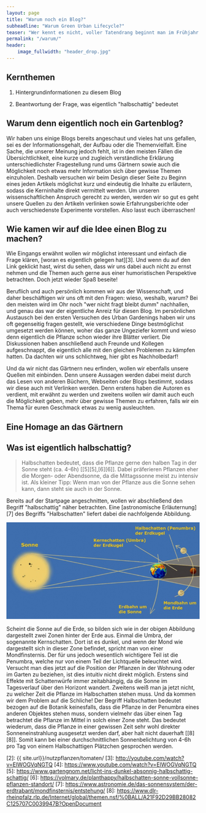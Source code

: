 ```yaml
---
layout: page
title: "Warum noch ein Blog?"
subheadline: "Warum Green Urban Lifecycle?"
teaser: "Wer kennt es nicht, voller Tatendrang beginnt man im Frühjahr seine Samen auszusehen und freut sich schon auf die ersten Sprösslingen und dann, ja dann kommt einfach nichts. Da fragt man sich schnell, woran hat es eigentlich gelegen. Und genau dafür sind wir hier. Um möglichst kurz und knackig Tipps zu geben, sodass es beim nächsten Mal erfolgreicher wird. Und wer will kann ebenfalls ausführlichere Berichte und Geschichten hier bei uns lesen."
permalink: "/warum/"
header:
    image_fullwidth: "header_drop.jpg"
---
```

## Kernthemen 

1. Hintergrundinformationen zu diesem Blog

2. Beantwortung der Frage, was eigentlich "halbschattig" bedeutet

## Warum denn eigentlich noch ein Gartenblog?

Wir haben uns einige Blogs bereits angeschaut und vieles hat uns gefallen, sei es der Informationsgehalt, der Aufbau oder die Themenvielfalt. Eine Sache, die unserer Meinung jedoch fehlt, ist in den meisten Fällen die Übersichtlichkeit, eine kurze und zugleich verständliche Erklärung unterschiedlichster Fragestellung rund ums Gärtnern sowie auch die Möglichkeit noch etwas mehr Information sich über gewisse Themen einzuholen. 
Deshalb versuchen wir beim Design dieser Seite zu Beginn eines jeden Artikels möglichst kurz und eindeutig die Inhalte zu erläutern, sodass die Kerninhalte direkt vermittelt werden. Um unseren wissenschaftlichen Anspruch gerecht zu werden, werden wir so gut es geht unsere Quellen zu den Artikeln  verlinken sowie Erfahrungsberichte oder auch verschiedenste Experimente vorstellen. Also lasst euch überraschen!

## Wie kamen wir auf die Idee einen Blog zu machen?

Wie Eingangs erwähnt wollen wir möglichst interessant und einfach die Frage klären, [woran es eigentlich gelegen hat][3]. Und wenn du auf den Link geklickt hast, wirst du sehen, dass wir uns dabei auch nicht zu ernst nehmen und die Themen auch gerne aus einer humoristischen Perspektive betrachten.
Doch jetzt wieder Spaß beseite!

Beruflich und auch persönlich kommen wir aus der Wissenschaft, und daher beschäftigen wir uns oft mit den Fragen: wieso, weshalb, warum?
Bei den meisten wird im Ohr noch "wer nicht fragt bleibt dumm" nachhallen, und genau das war der eigentliche Anreiz für diesen Blog. Im persönlichen Austausch bei den ersten Versuchen des Urban Gardenings haben wir uns oft gegenseitig fragen gestellt, wie verschiedene Dinge bestmöglichst umgesetzt werden können, woher das ganze Ungeziefer kommt und wieso denn eigentlich die Pflanze schon wieder ihre Blätter verliert. 
Die Diskussionen haben anschließend auch Freunde und Kollegen aufgeschnappt, die eigentlich alle mit den gleichen Problemen zu kämpfen hatten.
Da dachten wir uns schlichtweg, hier gibt es Nachholbedarf!

Und da wir nicht das Gärtnern neu erfinden, wollen wir ebenfalls unsere Quellen mit einbinden. Denn unsere Aussagen werden dabei meist durch das Lesen von anderen Büchern, Webseiten oder Blogs bestimmt, sodass wir diese auch mit Verlinken werden. Denn erstens haben die Autoren es verdient, mit erwähnt zu werden und zweitens wollen wir damit auch euch die Möglichkeit geben, mehr über gewisse Themen zu erfahren, falls wir ein Thema für euren Geschmack etwas zu wenig ausleuchten.

## Eine Homage an das Gärtnern

## Was ist eigentlich halbschattig?


> Halbschatten bedeutet, dass die Pflanze gerne den halben Tag in der Sonne steht (ca. 4-6h) [[5][5],[6][6]]. Dabei präferieren Pflanzen eher die Morgen- oder Abendsonne, da die Mittagssonne meist zu intensiv ist. Als kleiner Tipp: Wenn man von der Pflanze aus die Sonne sehen kann, dann steht sie auch in der Sonne.


Bereits auf der Startpage angeschnitten, wollen wir abschließend den Begriff "halbschattig" näher betrachten. 
Eine [astronomische Erläuternung][7] des Begriffs "Halbschatten" liefert dabei die nachfolgende Abbildung.

![Halbschatten der Sonne](../images/halbschatten1.jpg)

Scheint die Sonne auf die Erde, so bilden sich wie in der obigen Abbildung dargestellt zwei Zonen hinter der Erde aus. Einmal die Umbra, der sogenannte Kernschatten. Dort ist es dunkel, und wenn der Mond wie dargestellt sich in dieser Zone befindet, spricht man von einer Mondfinsternis. Der für uns jedoch wesentlich wichtigere Teil ist die Penumbra, welche nur von einem Teil der Lichtquelle beleuchtet wird.
Versucht man dies jetzt auf die Position der Pflanzen in der Wohnung oder im Garten zu beziehen, ist dies intuitiv nicht direkt möglich. Erstens sind Effekte mit Schattenwürfe immer zeitabhängig, da die Sonne im Tagesverlauf über den Horizont wandert. Zweitens weiß man ja jetzt nicht, zu welcher Zeit die Pflanze im Halbschatten stehen muss. Und da kommen wir dem Problem auf die Schliche! Der Begriff Halbschatten bedeutet bezogen auf die Botanik keinesfalls, dass die Pflanze in der Penumbra eines anderen Objektes stehen muss, sondern vielmehr das über einen Tag betrachtet die Pflanze im Mittel in solch einer Zone steht. Das bedeutet wiederum, dass die Pflanze in einer gewissen Zeit sehr wohl direkter Sonneneinstrahlung ausgesetzt werden darf, aber halt nicht dauerhaft [[8][8]]. Somit kann bei einer durchschnittlichen Sonnenbelichtung von 4-6h pro Tag von einem Halbschattigen  Plätzchen gesprochen werden.



<!--
* [gelegen][3]
* [gelegen][4]
* Für alle Leute, die keinen grünen Daumen haben aber gerne was anpflanzen würden
* waren selbst immer etwas genervt von undeutlichen Aussagen bzgl. Halbschatten und mittelmäßig viel gießen
* als wissentschaftler finden wir präzise angaben wichtig
* diesen Scientific Approach mit Witz wollen wir hier vermitteln und dies möglichst einfach
* generell kurze knappe Infos und wer will kann auch ausführlichere Berichte lesen, die immer auch etwas humoristisch aufgefasst werden sollten
* Literatur wird immer mit verlinkt sowie um eigene Erfahrungsberichte ergänzt
* wir versuchen nach möglichkeit auch eigene Studien zu fahren, jedoch natürlich nur im geringen Umfang
* wollen etwas für das Umweltbewusste Leben tun ohne sich jetzt als großer weltverbesserer darstellen zu wollen
* sehr positives gefühl, wenn man etwas wachsen sieht
* Pflanzen haben sehr viele positive Eigenschaften und sehen auch noch schön aus
* ich persönlich bin nicht so der Blumentyp aber bestimmte Nutzpflanzen erzielen auch einen guten Effekt
* essen schmeckt gleich besser mit eigenen Kräutern
* unabhängig von Supermarkt und meißt zugang zu frischen kräutern
* wollen auch über unsere Probleme beim Anbau schreiben und wie wir diese gelöst haben
* Grundidee ist es, durch smarte Verlinkungen und eine strukturierte Darstellung den Leser möglichst schnell zu den gewünschten Informationen zu bringen
* ggfls. mit wissenschaftlichen Studien stützen
* Vergleiche machen, eventuell auch preislicher Natur 
* und am Ende auch etwas selbstverwirklichung und spaß am bloggen sowie an der Verwicklichung von eigenen Ideen
-->



<!-- Quelle: --> 

[1]: http://github.com
[2]: {{ site.url}}/nutzpflanzen/tomaten/
[3]: http://youtube.com/watch?v=ElWOGVqNGTQ
[4]: https://www.youtube.com/watch?v=ElWOGVqNGTQ
[5]: https://www.gartengnom.net/licht-ins-dunkel-absonnig-halbschattig-schattig/
[6]: https://volmary.de/planthappy/halbschatten-sonne-vollsonne-pflanzen-standort/
[7]: https://www.astronomie.de/das-sonnensystem/der-erdtrabant/mondfinsternis/entstehung/
[8]: https://www.dlr-rheinpfalz.rlp.de/Internet/global/themen.nsf/%0BALL/A21F92D29BB28082C125707C0039947B?OpenDocument

